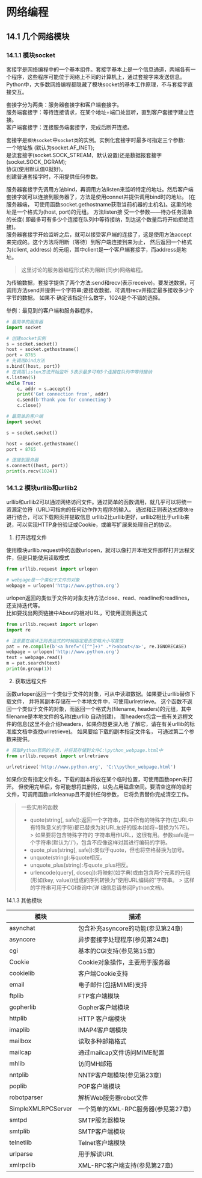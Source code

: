 # 网络编程

## 14.1 几个网络模块

### 14.1.1 模块socket

套接字是网络编程中的一个基本组件。套接字基本上是一个信息通道，两端各有一个程序，这些程序可能位于网络上不同的计算机上，通过套接字来发送信息。 Python中，大多数网络编程都隐藏了模块socket的基本工作原理，不与套接字直接交互。

套接字分为两类：服务器套接字和客户端套接字。  
服务端套接字：等待连接请求，在某个地址+端口处监听，直到客户套接字建立连接。  
客户端套接字：连接服务端套接字，完成后断开连接。

套接字是`模块socket`中`socket类`的实例。实例化套接字时最多可指定三个参数:  
一个地址族 (默认为socket.AF_INET);  
是流套接字(socket.SOCK_STREAM，默认设置)还是数据报套接字 (socket.SOCK_DGRAM);  
协议(使用默认值0就好)。  
创建普通套接字时，不用提供任何参数。

服务器套接字先调用方法bind，再调用方法listen来监听特定的地址。然后客户端套接字就可以连接到服务器了，方法是使用connet并提供调用bind时的地址。
(在服务器端， 可使用函数socket.gethostname获取当前机器的主机名)。这里的地址是一个格式为(host, port)的元组。 方法listen接 受一个参数——待办任务清单的长度(
即最多可有多少个连接在队列中等待接纳，到达这个数量后将开始拒绝连接)。  
服务器套接字开始监听之后，就可以接受客户端的连接了，这是使用方法accept来完成的。这个方法将阻断（等待）到客户端连接到来为止， 然后返回一个格式为(client, address)
的元组，其中client是一个客户端套接字，而address是地址。
> 这里讨论的服务器编程形式称为阻断(同步)网络编程。

为传输数据，套接字提供了两个方法:send和recv(表示receive)。要发送数据，可调用方法send并提供一个字符串;要接收数据，可调用recv并指定最多接收多少个字节的数据。 如果不 确定该指定什么数字，1024是个不错的选择。

举例：最见到的客户端和服务器程序。

```python
# 最简单的服务器
import socket

# 创建socket实例
s = socket.socket()
host = socket.gethostname()
port = 8765
# 先调用bind方法
s.bind((host, port))
# 在调用listen方法开始监听 5表示最多可有5个连接在队列中等待接纳
s.listen(5)
while True:
    c, addr = s.accept()
    print('Got connection from', addr)
    c.send(b'Thank you for connecting')
    c.close()
```

```python
# 最简单的客户端
import socket

s = socket.socket()

host = socket.gethostname()
port = 8765

# 连接到服务器
s.connect((host, port))
print(s.recv(1024))
```

### 14.1.2 模块urllib和urllib2

urllib和urllib2可以通过网络访问文件。通过简单的函数调用，就几乎可以将统一资源定位符（URL)可指向的任何动作作为程序的输入。 通过和正则表达式模块re进行结合，可以下载网页并提取信息
urllib2比urllib更好，urllib2相比于urllib来说，可以实现HTTP身份验证或Cookie，或编写扩展来处理自己的协议。

1. 打开远程文件

使用模块urllib.request中的函数urlopen，就可以像打开本地文件那样打开远程文件，但是只能使用读取模式

```python
from urllib.request import urlopen

# webpage是一个类似于文件的对象
webpage = urlopen('http://www.python.org')
```

urlopen返回的类似于文件的对象支持方法close、read、readline和readlines，还支持迭代等。   
比如要找出网页链接中About的相对URL，可使用正则表达式

```python
from urllib.request import urlopen
import re

# 注意要在编译正则表达式的时候指定是否忽略大小写属性
pat = re.compile(b'<a href="([^"]+)" .*?>about</a>', re.IGNORECASE)
webpage = urlopen('http://www.python.org')
text = webpage.read()
m = pat.search(text)
print(m.group(1))
```

2. 获取远程文件

函数urlopen返回一个类似于文件的对象，可从中读取数据。如果要让urllib替你下载文件， 并将其副本存储在一个本地文件中，可使用urlretrieve。 这个函数不返回一个类似于文件的对象，而返回一个格式为(filename,
headers)的元组，其中filename是本地文件的名称(由urllib 自动创建)， 而headers包含一些有关远程文件的信息(这里不会介绍headers，如果你想更深入地
了解它，请在有关urllib的标准库文档中查找urlretrieve)。 如果要给下载的副本指定文件名， 可通过第二个参数来提供。

```python
# 获取Python官网的主页，并将其存储到文件C:\python_webpage.html中
from urllib.request import urlretrieve

urlretrieve('http://www.python.org', 'C:\\python_webpage.html')
```

如果你没有指定文件名，下载的副本将放在某个临时位置，可使用函数open来打开。 但使用完毕后，你可能想将其删除，以免占用磁盘空间。要清空这样的临时文件，可调用函数urlcleanup且不提供任何参数， 它将负责替你完成清空工作。

> 一些实用的函数
> + quote(string[, safe]):返回一个字符串，其中所有的特殊字符(在URL中有特殊意义的字符)都已替换为对URL友好的版本(如将~替换为%7E)。
    > 如果要将包含特殊字符的 字符串用作URL，这很有用。参数safe是一个字符串(默认为'/')，包含不应像这样对其进行编码的字符。
> + quote_plus(string[, safe]):类似于quote，但也将空格替换为加号。
> + unquote(string):与quote相反。
> + unquote_plus(string):与quote_plus相反。
> + urlencode(query[, doseq]):将映射(如字典)或由包含两个元素的元组(形如(key, value))组成的序列转换为“使用URL编码的”字符串。
    > 这样的字符串可用于CGI查询中(详 细信息请参阅Python文档)。

14.1.3 其他模块

|模块|描述|
|---|---|
|asynchat       |包含补充asyncore的功能(参见第24章)                |
|asyncore       |异步套接字处理程序(参见第24章)                      |
|cgi            |基本的CGI支持(参见第15章)                       |
|Cookie         |Cookie对象操作，主要用于服务器                     |
|cookielib      |客户端Cookie支持                            |
|email          |电子邮件(包括MIME)支持                         |
|ftplib         |FTP客户端模块                               |
|gopherlib      |Gopher客户端模块                            |
|httplib        |HTTP 客户端模块                             |
|imaplib        |IMAP4客户端模块                             |
|mailbox        |读取多种邮箱格式                               |
|mailcap        |通过mailcap文件访问MIME配置                    |
|mhlib          |访问MH邮箱                                 |
|nntplib        |NNTP客户端模块(参见第23章)                      |
|poplib         |POP客户端模块                               |
|robotparser |解析Web服务器robot文件                           |
|SimpleXMLRPCServer |一个简单的XML-RPC服务器(参见第27章)            |
|smtpd|SMTP服务器模块                                        |
|smtplib |SMTP客户端模块                                     |
|telnetlib |Telnet客户端模块                                 |
|urlparse |用于解读URL                                      |
|xmlrpclib|XML-RPC客户端支持(参见第27章)                         |
      



    
  


 
